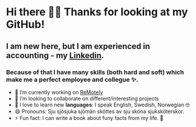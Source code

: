 # Hi there 🙋‍♀️ Thanks for looking at my GitHub!

## I am new here, but I am experienced in accounting - my [Linkedin](https://www.linkedin.com/in/karolina-k-k/).
### Because of that I have many skills (both hard and soft) which make me a perfect employee and collegue ✨.

- 🔭 I’m currently working on [ReMotely](https://github.com/kakuliniec/ReMotely)
- 👯 I’m looking to collaborate on different/interesting projects
- 💬 I love to learn new **languages**: I speak English, Swedish, Norwegian 🤓
- 😄 Pronouns: Sju sjösjuka sjömän sköttes av sju sköna sjuksköterskor. 
- ⚡ Fun fact: I can write a book about funy facts from my life. 🙈
